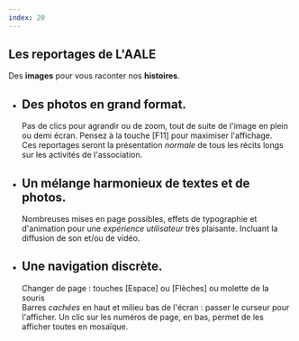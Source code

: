 ```yaml
---
index: 20
---
```

        
<section> <!--Introduction aux reportages -->
<span class="background light" style="background-image:url('assets/images/intro.jpg')"></span>
<!--.wrap = container (width: 90%) -->
    <div class="wrap size-50 aligncenter">
        <div class="bg-trans-dark">
        <h2><strong>Les reportages de L'AALE</strong></h2>
        <p class="text-intro">Des <b>images</b> pour vous raconter nos <b>histoires</b>.</p>
        </div>
        <div class="bg-white shadow">
            <ul class="flexblock reasons">
                <li>
                  <h2>Des photos en grand format.</h2>
                  <p>Pas de clics pour agrandir ou de zoom, tout de suite de l'image en plein ou demi écran. Pensez à la touche [F11] pour maximiser l'affichage.<br>Ces reportages seront la présentation <i>normale</i> de tous les récits longs sur les activités de l'association.</p>
                </li>
                <li>
                  <h2>Un mélange harmonieux de textes et de photos.</h2>
                  <p>Nombreuses mises en page possibles, effets de typographie et d'animation pour une <i>expérience utilisateur</i> très plaisante. Incluant la diffusion de son et/ou de vidéo.</p>
                </li>
                <li>
                <h2>Une navigation discrète.</h2>
                  <p>Changer de page : touches [Espace] ou [Flèches] ou molette de la souris<br>
                  Barres <i>cachées</i> en haut et milieu bas de l'écran : passer le curseur pour l'afficher. Un clic sur les numéros de page, en bas, permet de les afficher toutes en mosaïque.</p>
                </li>
              </ul>
        </div>
        <!-- .end .bg-white shadow -->
    </div>
    <!-- .end .wrap -->
</section>
